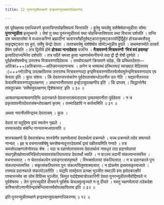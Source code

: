 ```yaml
---
title: 12 पुनरभ्युन्नीतभक्षणे इन्द्रस्याप्युपलक्षणाधिकरणम्

---
```


एवं पूर्वपक्षस्थ एवाधिकरणे कृत्वाचिन्तयोहविषयत्वं चिन्तयति । हुतेषु चमसेषु सशेषेष्वेवाभ्युन्नीताः सोमाः **पुनरभ्युन्नीता** इत्युच्यन्ते । तेषां तु यथा पुनरभ्युन्नीतत्वं यथा चोहचिन्ताविषयता तथा विभज्य दर्शयति । सन्ति दश चमसास्तेषां ये मध्यतःकरिणां ब्रह्मादीनां चत्वारस्तैर्होतुर्वषट्कारानुवषट्कारयोर्द्विर्द्विर्हुतं होत्रकचमसैस्तु सकृद्वषट्कार एव हुतं, सर्वेषु चेन्द्रो देवता । ततश्चमसेषु सशेषेष्वेव सोमोऽभ्युन्नीय हूयते । कथमवगम्येते तत्सर्वं प्रैषेण दर्शयति । तत्र द्वितीये होमे **होत्रका नानादेवता** यजन्ति । **मैत्रावरुणो मित्रावरुणौ ‘मित्रं वयं हवामह'** इत्यादियाज्यभिरेव दर्शयति । तत्र यदैते चमसा हुत्वा भक्षणार्थमानीयन्ते तदा द्वौ द्वौ शेषौ दृश्येते । पूर्वहोमशेषश्चैन्द्र उत्तरश्च मित्रावरुणादिदेवत्यः । तस्योपलक्षणे क्रियमाणे संदेहः, किं प्रस्थितदेवता—अतिक्रा+++(अतिक्रान्तः—अतिक्रान्तयागान्वयः । अनेन च भाष्यस्थं प्रस्थित्तपदं व्याख्यातं वेदितव्यम् ।)+++न्तोऽपीन्द्र उपलक्षयितव्य उत्तराश्च भित्रावरुणाद्या इन्द्रमित्रावरुणपीतस्येत्येवमुतेन्द्रमित्रावरुणादाय एव केवला इति । कुतः संशयः । किं देवतान्तरसंचारेण पूर्वदेवतासंबन्धोऽपनीत उत नेति । यद्यपनीतस्ततः केवलमित्रावरुणाद्युपलक्षणम् । अथानपनीतस्तत इन्द्रोऽप्युपलक्षणीय इति । किं प्राप्तम् । सिद्धान्तेनैव तावदुपक्रमः ‘सर्वेषामुपलक्षणम् द्विशेषत्वात्’ इति ॥ ३० ॥

आश्रावणप्रत्याश्रावणादिभिः प्रदानकाले देवतान्तरसंवादादस्य द्रव्यस्यापनीता पूर्वदेवता । न च प्रकृतावपनीतदेवतासंबन्धोपलक्षणं कृतम् । तस्मादिहापि न कर्तव्यमिति ॥ ३१ ॥

अथवा नापनीतमिन्द्रस्य देवतात्वम् । कुतः ।

देवतां यां यदुद्दिश्य द्रव्यं स्वत्वेन गृह्यते ।  
तस्यास्तदेव संबन्धि नान्यत्तन्मध्यपात्यपि ॥  


शास्त्रलक्षणो हि देवतासंबन्धः शास्त्रेणैव ग्रहणवेलायां देवतार्थत्वं प्रक्रम्यते । यच्च प्रक्रम्यते तदेव समाप्यते नान्यत् । इह च वचनात्सशेषेषु चमसेष्वन्यदुत्तरदेवतार्थं द्रव्यं ग्रहीतव्यमिति गम्यते । तत्र चमसोपलक्षणत्वेनोपपन्नः शेषः । यदा च ग्रहणवेलायामस्य देवातार्थत्वं नावधृतं तदा प्रदानवेलायां यथागृहीतहोमात्संनिहितोऽप्यसावसंकल्पितत्वान्न देवतार्थो भवति । न वाऽस्य तदानीं संकल्पान्तरमस्ति । वचनाभावात् । न चेतरसंकल्पेन प्रसङ्गात्संस्पृश्यते । विभक्तवेलायां संकल्पित्वात् । न च प्रदानकाले पुनः संकल्पान्तरमस्ति । सकृत्संकल्पितस्य पुनः संकल्पयितुमशक्यत्वात् । न ह्येकमेव द्रव्यमसकृत्त्यज्यते । तस्मान्न प्रदानकाले संकल्पोऽस्तीति । यद्यपि तावद्देवता प्रत्यक्षं भुञ्जीत तथाऽपि हंस इवोदकात्क्षीरं पश्चात्तनमेव सा सोमं विविच्य भुञ्जीत, किमुत यदोद्देशमात्रोपकारिणी देवता पुनरभ्युन्नीतस्यैवोद्दिश्यते न पूर्वशेषस्य । तेन पुनरभ्युन्नीते दीयमाने पूर्वशेषः केवलमुत्सृज्यते न तु दीयते । यस्तु भक्षणवेलायां तदेकदेशः कश्चित्सोऽनपनीतेन्द्रसंबन्धित्वात्तथैवोपलक्षयितव्य इति ॥ ३२ ॥

इति पुनरभ्युन्नीतभक्षणे इन्द्रस्याप्युपलक्षणाधिकरणम् ॥ १२ ॥
